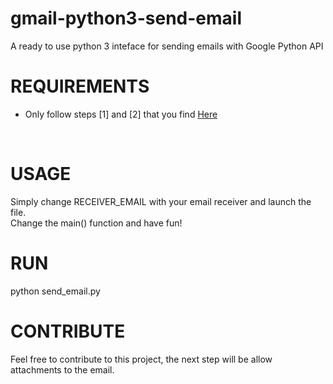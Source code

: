 # gmail-python3-send-email
A ready to use python 3 inteface for sending emails with Google Python API

# REQUIREMENTS
* Only follow steps [1] and [2] that you find [Here](https://developers.google.com/gmail/api/quickstart/python#step_1_turn_on_the_api_name)
<br>

# USAGE
Simply change RECEIVER_EMAIL with your email receiver and launch the file.
<br>
Change the main() function and have fun!

# RUN
python send_email.py

# CONTRIBUTE
Feel free to contribute to this project, the next step will be allow attachments to the email.

